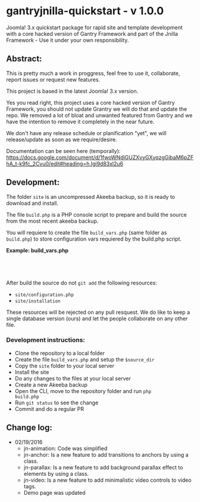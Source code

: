 # gantryjnilla-quickstart - v 1.0.0

Joomla! 3.x quickstart package for rapid site and template development with a core hacked version of Gantry Framework and part of the Jnilla Framework - Use it under your own responsibility.

## Abstract:

This is pretty much a work in proggress, feel free to use it, collaborate, report issues or request new features.

This project is based in the latest Joomla! 3.x version.

Yes you read right, this project uses a core hacked version of Gantry Framework, you should not update Grantry we will do that and update the repo. We removed a lot of bloat and unwanted featured from Gantry and we have the intention to remove it completely in the near future.

We don't have any release schedule or planification "yet", we will release/update as soon as we require/desire. 

Documentation can be seen here (temporally): https://docs.google.com/document/d/1fwoWNdjGUZXvyGXyqzgGibaM6pZFhA_t-k9fc_2Cvu0/edit#heading=h.lgi9d83xl2u6


## Development:

The folder <code>site</code> is an uncompressed Akeeba backup, so it is ready to download and install.

The file <code>build.php</code> is a PHP console script to prepare and build the source from the most recent akeeba backup.

You will requiere to create the file <code>build_vars.php</code> (same folder as <code>build.php</code>) to store configuration vars requiered by the build.php script.

**Example: build_vars.php**
<code>
<?php 
$source_dir = '/path/to/my/development/installation';
?>
</code>

After build the source do not <code>git add</code> the following resources:

* <code>site/configuration.php</code>
* <code>site/installation</code>

These resources will be rejected on any pull resquest. We do like to keep a single database version (ours) and let the people collaborate on any other file.

### Development instructions:

* Clone the repository to a local folder
* Create the file <code>build_vars.php</code> and setup the <code>$source_dir</code>
* Copy the <code>site</code> folder to your local server
* Install the site
* Do any changes to the files at your local server
* Create a new Akeeba backup
* Open the CLI, move to the repository folder and run <code>php build.php</code>
* Run <code>git status</code> to see the change
* Commit and do a regular PR
 
## Change log:

* 02/19/2016
  * jn-animation: Code was simplified
  * jn-anchor: Is a new feature to add transitions to anchors by using a class.
  * jn-parallax: Is a new feature to add background parallax effect to elements by using a class.
  * jn-video: Is a new feature to add minimalistic video controls to video tags.
  * Demo page was updated
  
